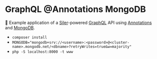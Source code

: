 # GraphQL @Annotations MongoDB

🍹 Example application of a [Siler](https://github.com/leocavalcante/siler)-powered [GraphQL](https://graphql.org/) API using [Annotations](https://www.doctrine-project.org/projects/doctrine-annotations/en/1.10/index.html) and [MongoDB](https://www.mongodb.com/).

- `composer install`
- `MONGODB="mongodb+srv://<username>:<password>@<cluster-name>.mongodb.net/<dbname>?retryWrites=true&w=majority"`
- `php -S localhost:8000 -t www`
